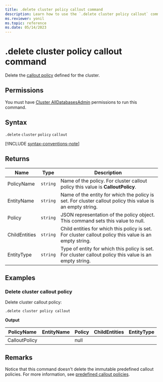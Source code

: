 ```yaml
---
title: .delete cluster policy callout command
description: Learn how to use the `.delete cluster policy callout` command to delete the callout policy defined for a cluster.
ms.reviewer: yonil
ms.topic: reference
ms.date: 05/14/2023
---
```

# .delete cluster policy callout command

Delete the [callout policy](callout-policy.md) defined for the cluster.

## Permissions

You must have [Cluster AllDatabasesAdmin](access-control/role-based-access-control.md) permissions to run this command.

## Syntax

`.delete` `cluster` `policy` `callout`

[!INCLUDE [syntax-conventions-note](../../includes/syntax-conventions-note.md)]

## Returns

| Name          | Type   | Description                                                                                               |
|---------------|--------|-----------------------------------------------------------------------------------------------------------|
| PolicyName    | `string` | Name of the policy. For cluster callout policy this value is **CalloutPolicy**.                           |
| EntityName    | `string` | Name of the entity for which the policy is set. For cluster callout policy this value is an empty string. |
| Policy        | `string` | JSON representation of the policy object. This command sets this value to null.                           |
| ChildEntities | `string` | Child entities for which this policy is set. For cluster callout policy this value is an empty string.    |
| EntityType    | `string` | Type of entity for which this policy is set. For cluster callout policy this value is an empty string.    |

## Examples

### Delete cluster callout policy

Delete cluster callout policy:

````kusto
.delete cluster policy callout
````

**Output**

| PolicyName    | EntityName | Policy                                                                                               | ChildEntities | EntityType |
|---------------|------------|------------------------------------------------------------------------------------------------------|---------------|------------|
| CalloutPolicy |            | null                                                                                                 |               |            |

## Remarks

Notice that this command doesn't delete the immutable predefined callout policies. For more information, see [predefined callout policies](callout-policy.md#predefined-callout-policies).
